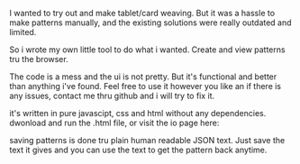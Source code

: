 I wanted to try out and make tablet/card weaving. But it was a hassle to make patterns manually, and the existing solutions were really outdated and limited.

So i wrote my own little tool to do what i wanted. Create and view patterns tru the browser.

The code is a mess and the ui is not pretty. But it's functional and better than anything i've found. Feel free to use it however you like an if there is any issues, contact me thru github and i will try to fix it.

it's written in pure javascipt, css and html without any dependencies. dwonload and run the .html file, or visit the io page here:

saving patterns is done tru plain human readable JSON text. Just save the text it gives and you can use the text to get the pattern back anytime.
